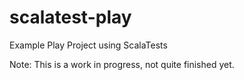 scalatest-play
==============

Example Play Project using ScalaTests

Note: This is a work in progress, not quite finished yet.



